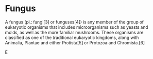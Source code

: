# Fungus

A fungus (pl.: fungi[3] or funguses[4]) is any member of the group of eukaryotic organisms that includes microorganisms such as yeasts and molds, as well as the more familiar mushrooms. These organisms are classified as one of the traditional eukaryotic kingdoms, along with Animalia, Plantae and either Protista[5] or Protozoa and Chromista.[6]

E
